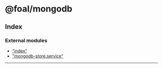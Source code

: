 
#  @foal/mongodb

## Index

### External modules

* ["index"](modules/_index_.md)
* ["mongodb-store.service"](modules/_mongodb_store_service_.md)

---

